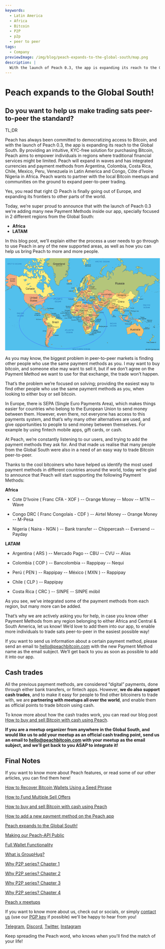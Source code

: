 ```yaml
---
keywords:
  - Latin America
  - Africa
  - Bitcoin
  - P2P
  - p2p
  - peer to peer
tags:
  - Company
previewImage: /img/blog/peach-expands-to-the-global-south/map.png
description: |
  With the launch of Peach 0.3, the app is expanding its reach to the Global South
---
```


# Peach expands to the Global South!
## Do you want to help us make trading sats peer-to-peer the standard?

TL;DR

Peach has always been committed to democratizing access to Bitcoin, and with the launch of Peach 0.3, the app is expanding its reach to the Global South. By providing an intuitive, KYC-free solution for purchasing Bitcoin, Peach aims to empower individuals in regions where traditional financial services might be limited. Peach will expand in waves and has integrated currencies and payment methods from Argentina, Colombia, Costa Rica, Chile, Mexico, Peru, Venezuela in Latin America and Congo, Côte d’Ivoire Nigeria in Africa. Peach wants to partner with the local Bitcoin meetups and communities on the ground to expand peer-to-peer trading.


Yes, you read that right 😉 Peach is finally going out of Europe, and expanding its frontiers to other parts of the world.

Today, we’re super proud to announce that with the launch of Peach 0.3 we’re adding many new Payment Methods inside our app, specially focused in 2 different regions from the Global South:

- **Africa**
- **LATAM**

In this blog post, we’ll explain either the process a user needs to go through to use Peach in any of the new supported areas, as well as how you can help us bring Peach to more and more people.

![](/img/blog/peach-expands-to-the-global-south/map.png)

As you may know, the biggest problem in peer-to-peer markets is finding other people who use the same payment methods as you. I may want to buy bitcoin, and someone else may want to sell it, but if we don’t agree on the Payment Method we want to use for that exchange, the trade won’t happen.

That’s the problem we’re focused on solving; providing the easiest way to find other people who use the same payment methods as you, when looking to either buy or sell bitcoin.

In Europe, there is SEPA (Single Euro Payments Area), which makes things easier for countries who belong to the European Union to send money between them. However, even there, not everyone has access to this payments system, and that’s why many other alternatives are used, and give opportunities to people to send money between themselves. For example by using fintech mobile apps, gift cards, or cash.

 

At Peach, we’re constantly listening to our users, and trying to add the payment methods they ask for. And that made us realise that many people from the Global South were also in a need of an easy way to trade Bitcoin peer-to-peer.

Thanks to the  cool bitcoiners who have helped us identify the most used payment methods in different countries around the world, today we’re glad to announce that Peach will start supporting the following Payment Methods:

**Africa**
- Cote D’Ivoire ( Franc CFA - XOF )
-- Orange Money
-- Moov
-- MTN
-- Wave


- Congo DRC ( Franc Congolais - CDF )
-- Airtel Money 
-- Orange Money
-- M-Pesa

- Nigeria ( Naira - NGN )
-- Bank transfer
-- Chippercash
-- Eversend
-- Payday

**LATAM**
- Argentina ( ARS )
-- Mercado Pago
-- CBU
-- CVU
-- Alias


- Colombia ( COP )
-- Bancolombia
-- Rappipay
-- Nequi

- Perú ( PEN )
-- Rappipay
-- México ( MXN )
-- Rappipay

- Chile ( CLP )
-- Rappipay

- Costa Rica ( CRC )
-- SINPE
-- SINPE móbil

 
As you see, we’ve integrated some of the payment methods from each region, but many more can be added.

That’s why we are actively asking you for help, in case you know other Payment Methods from any region belonging to either Africa and Central & South America, let us know! We’d love to add them into our app, to enable more individuals to trade sats peer-to-peer in the easiest possible way!


If you want to send us information about a certain payment method, please send an email to [hello@peachbitcoin.com](mailto:hello@peachbitcoin.com) with the new Payment Method name as the email subject. We’ll get back to you as soon as possible to add it into our app.

 

## Cash trades
All the previous payment methods, are considered “digital” payments, done through either bank transfers, or fintech apps. However, **we do also support cash trades**, and to make it easy for people to find other bitcoiners to trade with, we are **partnering with meetups all over the world**, and enable them as official points to trade bitcoin using cash.

To know more about how the cash trades work, you can read our blog post [How to buy and sell Bitcoin with cash using Peach](https://peachbitcoin.com/blog/how-to-buy-and-sell-bitcoin-with-cash-using-peach/).

**If you are a meetup organizer from anywhere in the Global South, and would like us to add your meetup as an official cash trading point, send us an email to [hello@peachbitcoin.com](mailto:hello@peachbitcoin.com) with your meetup as the email subject, and we’ll get back to you ASAP to integrate it!**


## Final Notes

If you want to know more about Peach features, or read some of our other articles, you can find them here!

[How to Recover Bitcoin Wallets Using a Seed Phrase](https://peachbitcoin.com/blog/how-to-restore-peach-wallet/ )

[How to Fund Multiple Sell Offers](https://peachbitcoin.com/blog/funding-multiple-sell-offers/ )

[How to buy and sell Bitcoin with cash using Peach](https://peachbitcoin.com/blog/how-to-buy-and-sell-bitcoin-with-cash-using-peach/ )

[How to add a new payment method on the Peach app](https://peachbitcoin.com/blog/how-to-add-a-payment-method/ )

[Peach expands to the Global South!](https://peachbitcoin.com/blog/peach-expands-to-the-global-south/ )

[Making our Peach-API Public](https://peachbitcoin.com/blog/making-our-peach-api-public/ )

[Full Wallet Functionality](https://peachbitcoin.com/blog/full-wallet-functionality/ )

[What is GroupHug?](https://peachbitcoin.com/blog/group-hug/ )

[Why P2P series? Chapter 1](https://peachbitcoin.com/blog/why-p2p-chapter-1/ )

[Why P2P series? Chapter 2](https://peachbitcoin.com/blog/why-p2p-chapter-2/ )

[Why P2P series? Chapter 3](https://peachbitcoin.com/blog/why-p2p-chapter-3-circular-economies/ )

[Why P2P series? Chapter 4](https://peachbitcoin.com/blog/why-p2p-chapter-4-chains-of-trust/ )

[Peach x meetups](https://peachbitcoin.com/blog/peach-for-meetups/ )



If you want to know more about us, check out or socials, or simply [contact us](mailto:hello@peachbitcoin.com) (use our [PGP key](https://keys.openpgp.org/vks/v1/by-fingerprint/48339A19645E2E53488E0E5479E1B270FACD1BD2) if possible) we'll be happy to hear from you!

[Telegram](https://t.me/+GkOW1J-ixBBkZWRk), [Discord](https://discord.gg/ypeHz3SW54), [Twitter](https://twitter.com/peachbitcoin), [Instagram](https://instagram.com/peachbitcoin)

Keep spreading the Peach word, who knows when you'll find the match of your life!
